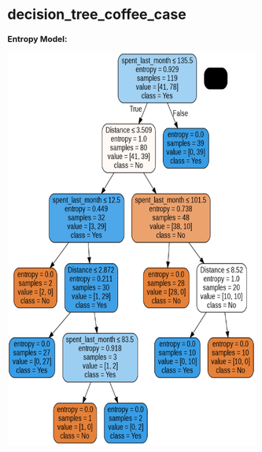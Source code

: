 # decision_tree_coffee_case

### Entropy Model:

<img src="https://github.com/ttariqaziz/decision_tree_coffee_case/blob/main/Entropy_Model.png" width="700" height="800"></img>

